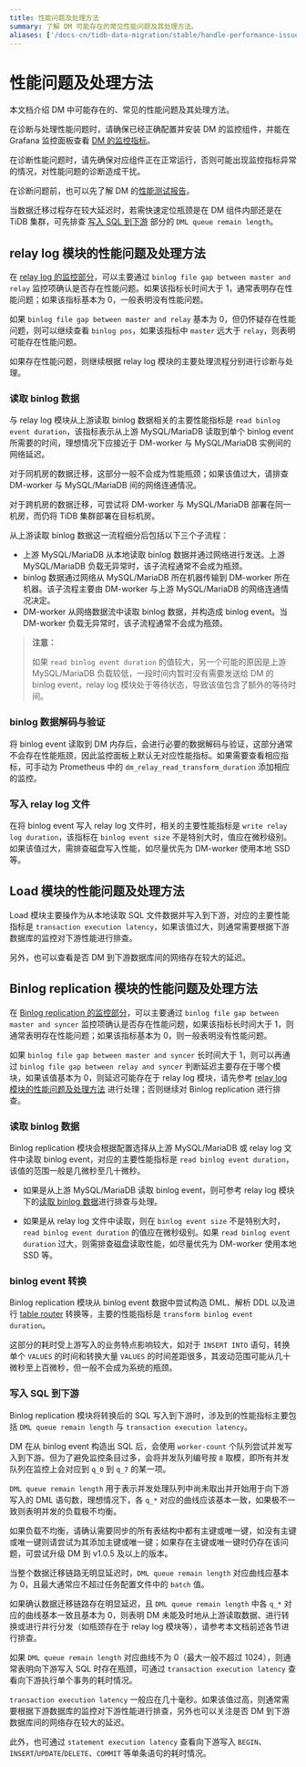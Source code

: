 ```yaml
---
title: 性能问题及处理方法
summary: 了解 DM 可能存在的常见性能问题及其处理方法。
aliases: ['/docs-cn/tidb-data-migration/stable/handle-performance-issues/','/docs-cn/tidb-data-migration/v1.0/handle-performance-issues/']
---
```


# 性能问题及处理方法

本文档介绍 DM 中可能存在的、常见的性能问题及其处理方法。

在诊断与处理性能问题时，请确保已经正确配置并安装 DM 的监控组件，并能在 Grafana 监控面板查看 [DM 的监控指标](monitor-a-dm-cluster.md#task)。

在诊断性能问题时，请先确保对应组件正在正常运行，否则可能出现监控指标异常的情况，对性能问题的诊断造成干扰。

在诊断问题前，也可以先了解 DM 的[性能测试报告](benchmark-v1.0-ga.md)。

当数据迁移过程存在较大延迟时，若需快速定位瓶颈是在 DM 组件内部还是在 TiDB 集群，可先排查 [写入 SQL 到下游](#写入-sql-到下游) 部分的 `DML queue remain length`。

## relay log 模块的性能问题及处理方法

在 [relay log 的监控部分](monitor-a-dm-cluster.md#relay-log)，可以主要通过 `binlog file gap between master and relay` 监控项确认是否存在性能问题。如果该指标长时间大于 1，通常表明存在性能问题；如果该指标基本为 0，一般表明没有性能问题。

如果 `binlog file gap between master and relay` 基本为 0，但仍怀疑存在性能问题，则可以继续查看 `binlog pos`，如果该指标中 `master` 远大于 `relay`，则表明可能存在性能问题。

如果存在性能问题，则继续根据 relay log 模块的主要处理流程分别进行诊断与处理。

### 读取 binlog 数据

与 relay log 模块从上游读取 binlog 数据相关的主要性能指标是 `read binlog event duration`，该指标表示从上游 MySQL/MariaDB 读取到单个 binlog event 所需要的时间，理想情况下应接近于 DM-worker 与 MySQL/MariaDB 实例间的网络延迟。

对于同机房的数据迁移，这部分一般不会成为性能瓶颈；如果该值过大，请排查 DM-worker 与 MySQL/MariaDB 间的网络连通情况。

对于跨机房的数据迁移，可尝试将 DM-worker 与 MySQL/MariaDB 部署在同一机房，而仍将 TiDB 集群部署在目标机房。

从上游读取 binlog 数据这一流程细分后包括以下三个子流程：

- 上游 MySQL/MariaDB 从本地读取 binlog 数据并通过网络进行发送。上游 MySQL/MariaDB 负载无异常时，该子流程通常不会成为瓶颈。
- binlog 数据通过网络从 MySQL/MariaDB 所在机器传输到 DM-worker 所在机器。该子流程主要由 DM-worker 与上游 MySQL/MariaDB 的网络连通情况决定。
- DM-worker 从网络数据流中读取 binlog 数据，并构造成 binlog event。当 DM-worker 负载无异常时，该子流程通常不会成为瓶颈。

> **注意：**
>
> 如果 `read binlog event duration` 的值较大，另一个可能的原因是上游 MySQL/MariaDB 负载较低，一段时间内暂时没有需要发送给 DM 的 binlog event，relay log 模块处于等待状态，导致该值包含了额外的等待时间。

### binlog 数据解码与验证

将 binlog event 读取到 DM 内存后，会进行必要的数据解码与验证，这部分通常不会存在性能瓶颈，因此监控面板上默认无对应性能指标。如果需要查看相应指标，可手动为 Prometheus 中的 `dm_relay_read_transform_duration` 添加相应的监控。

### 写入 relay log 文件

在将 binlog event 写入 relay log 文件时，相关的主要性能指标是 `write relay log duration`，该指标在 `binlog event size` 不是特别大时，值应在微秒级别。如果该值过大，需排查磁盘写入性能，如尽量优先为 DM-worker 使用本地 SSD 等。

## Load 模块的性能问题及处理方法

Load 模块主要操作为从本地读取 SQL 文件数据并写入到下游，对应的主要性能指标是 `transaction execution latency`，如果该值过大，则通常需要根据下游数据库的监控对下游性能进行排查。

另外，也可以查看是否 DM 到下游数据库间的网络存在较大的延迟。

## Binlog replication 模块的性能问题及处理方法

在 [Binlog replication 的监控部分](monitor-a-dm-cluster.md#binlog-replication)，可以主要通过 `binlog file gap between master and syncer` 监控项确认是否存在性能问题，如果该指标长时间大于 1，则通常表明存在性能问题；如果该指标基本为 0，则一般表明没有性能问题。

如果 `binlog file gap between master and syncer` 长时间大于 1，则可以再通过 `binlog file gap between relay and syncer` 判断延迟主要存在于哪个模块，如果该值基本为 0，则延迟可能存在于 relay log 模块，请先参考 [relay log 模块的性能问题及处理方法](#relay-log-模块的性能问题及处理方法) 进行处理；否则继续对 Binlog replication 进行排查。

### 读取 binlog 数据

Binlog replication 模块会根据配置选择从上游 MySQL/MariaDB 或 relay log 文件中读取 binlog event，对应的主要性能指标是 `read binlog event duration`，该值的范围一般是几微秒至几十微秒。

- 如果是从上游 MySQL/MariaDB 读取 binlog event，则可参考 relay log 模块下的[读取 binlog 数据](#读取-binlog-数据)进行排查与处理。

- 如果是从 relay log 文件中读取，则在 `binlog event size` 不是特别大时，`read binlog event duration` 的值应在微秒级别。如果 `read binlog event duration` 过大，则需排查磁盘读取性能，如尽量优先为 DM-worker 使用本地 SSD 等。

### binlog event 转换

Binlog replication 模块从 binlog event 数据中尝试构造 DML、解析 DDL 以及进行 [table router](feature-overview.md#table-routing) 转换等，主要的性能指标是 `transform binlog event duration`。

这部分的耗时受上游写入的业务特点影响较大，如对于 `INSERT INTO` 语句，转换单个 `VALUES` 的时间和转换大量 `VALUES` 的时间差距很多，其波动范围可能从几十微秒至上百微秒，但一般不会成为系统的瓶颈。

### 写入 SQL 到下游

Binlog replication 模块将转换后的 SQL 写入到下游时，涉及到的性能指标主要包括 `DML queue remain length` 与 `transaction execution latency`。

DM 在从 binlog event 构造出 SQL 后，会使用 `worker-count` 个队列尝试并发写入到下游。但为了避免监控条目过多，会将并发队列编号按 `8` 取模，即所有并发队列在监控上会对应到 `q_0` 到 `q_7` 的某一项。

`DML queue remain length` 用于表示并发处理队列中尚未取出并开始用于向下游写入的 DML 语句数，理想情况下，各 `q_*` 对应的曲线应该基本一致，如果极不一致则表明并发的负载极不均衡。

如果负载不均衡，请确认需要同步的所有表结构中都有主键或唯一键，如没有主键或唯一键则请尝试为其添加主键或唯一键；如果存在主键或唯一键时仍存在该问题，可尝试升级 DM 到 v1.0.5 及以上的版本。

当整个数据迁移链路无明显延迟时，`DML queue remain length` 对应曲线应基本为 0，且最大通常应不超过任务配置文件中的 `batch` 值。

如果确认数据迁移链路存在明显延迟，且 `DML queue remain length` 中各 `q_*` 对应的曲线基本一致且基本为 0，则表明 DM 未能及时地从上游读取数据、进行转换或进行并行分发（如瓶颈存在于 relay log 模块等），请参考本文档前述各节进行排查。

如果 `DML queue remain length` 对应曲线不为 0（最大一般不超过 1024），则通常表明向下游写入 SQL 时存在瓶颈，可通过 `transaction execution latency` 查看向下游执行单个事务的耗时情况。

`transaction execution latency` 一般应在几十毫秒。如果该值过高，则通常需要根据下游数据库的监控对下游性能进行排查，另外也可以关注是否 DM 到下游数据库间的网络存在较大的延迟。

此外，也可通过 `statement execution latency` 查看向下游写入 `BEGIN`、`INSERT`/`UPDATE`/`DELETE`、`COMMIT` 等单条语句的耗时情况。
